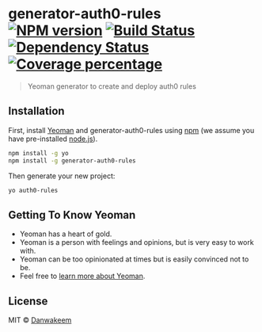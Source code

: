 # generator-auth0-rules [![NPM version][npm-image]][npm-url] [![Build Status][travis-image]][travis-url] [![Dependency Status][daviddm-image]][daviddm-url] [![Coverage percentage][coveralls-image]][coveralls-url]
> Yeoman generator to create and deploy auth0 rules 

## Installation

First, install [Yeoman](http://yeoman.io) and generator-auth0-rules using [npm](https://www.npmjs.com/) (we assume you have pre-installed [node.js](https://nodejs.org/)).

```bash
npm install -g yo
npm install -g generator-auth0-rules
```

Then generate your new project:

```bash
yo auth0-rules
```

## Getting To Know Yeoman

 * Yeoman has a heart of gold.
 * Yeoman is a person with feelings and opinions, but is very easy to work with.
 * Yeoman can be too opinionated at times but is easily convinced not to be.
 * Feel free to [learn more about Yeoman](http://yeoman.io/).

## License

MIT © [Danwakeem](https://www.danwakeem.com)


[npm-image]: https://badge.fury.io/js/generator-auth0-rules.svg
[npm-url]: https://npmjs.org/package/generator-auth0-rules
[travis-image]: https://travis-ci.com/Danwakeem/generator-auth0-rules.svg?branch=master
[travis-url]: https://travis-ci.com/Danwakeem/generator-auth0-rules
[daviddm-image]: https://david-dm.org/Danwakeem/generator-auth0-rules.svg?theme=shields.io
[daviddm-url]: https://david-dm.org/Danwakeem/generator-auth0-rules
[coveralls-image]: https://coveralls.io/repos/Danwakeem/generator-auth0-rules/badge.svg
[coveralls-url]: https://coveralls.io/r/Danwakeem/generator-auth0-rules
